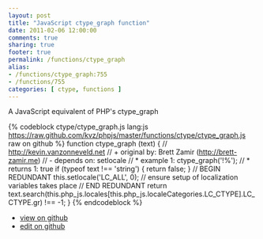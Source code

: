 ```yaml
---
layout: post
title: "JavaScript ctype_graph function"
date: 2011-02-06 12:00:00
comments: true
sharing: true
footer: true
permalink: /functions/ctype_graph
alias:
- /functions/ctype_graph:755
- /functions/755
categories: [ ctype, functions ]
---
```

A JavaScript equivalent of PHP's ctype_graph
<!-- more -->
{% codeblock ctype/ctype_graph.js lang:js https://raw.github.com/kvz/phpjs/master/functions/ctype/ctype_graph.js raw on github %}
function ctype_graph (text) {
    // http://kevin.vanzonneveld.net
    // +   original by: Brett Zamir (http://brett-zamir.me)
    // -    depends on: setlocale
    // *     example 1: ctype_graph('!%');
    // *     returns 1: true
    if (typeof text !== 'string') {
        return false;
    }
    // BEGIN REDUNDANT
    this.setlocale('LC_ALL', 0); // ensure setup of localization variables takes place
    // END REDUNDANT
    return text.search(this.php_js.locales[this.php_js.localeCategories.LC_CTYPE].LC_CTYPE.gr) !== -1;
}
{% endcodeblock %}
<ul>
 <li><a href="https://github.com/kvz/phpjs/blob/master/functions/ctype/ctype_graph.js">view on github</a></li>
 <li><a href="https://github.com/kvz/phpjs/edit/master/functions/ctype/ctype_graph.js">edit on github</a></li>
</ul>
